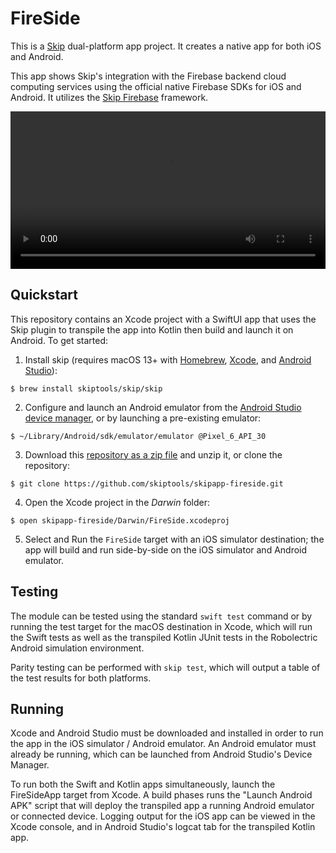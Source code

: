 # FireSide

This is a [Skip](https://skip.tools) dual-platform app project.
It creates a native app for both iOS and Android.

This app shows Skip's integration with the Firebase backend
cloud computing services
using the official native Firebase SDKs for iOS and Android.
It utilizes the
[Skip Firebase](https://github.com/skiptools/skip-firebase)
framework.

<video id="intro_video" style="width: 100%" controls autoplay>
  <source style="width: 100;" src="https://assets.skip.tools/videos/SkipFirebaseExample.mov" type="video/mp4">
  Your browser does not support the video tag.
</video>


## Quickstart

This repository contains an Xcode project with a SwiftUI app that uses the
Skip plugin to transpile the app into Kotlin then build and launch it on Android.
To get started:

1. Install skip (requires macOS 13+ with [Homebrew](https://brew.sh), [Xcode](https://developer.apple.com/xcode/), and [Android Studio](https://developer.android.com/studio)):
```
$ brew install skiptools/skip/skip
```
2. Configure and launch an Android emulator from the [Android Studio device manager](https://developer.android.com/studio/run/emulator-launch-without-app), or by launching a pre-existing emulator:
```
$ ~/Library/Android/sdk/emulator/emulator @Pixel_6_API_30
```
3. Download this [repository as a zip file](https://github.com/skiptools/skipapp-fireside/archive/main.zip) and unzip it, or clone the repository:
```
$ git clone https://github.com/skiptools/skipapp-fireside.git
```
4. Open the Xcode project in the *Darwin* folder:
```
$ open skipapp-fireside/Darwin/FireSide.xcodeproj
```
5. Select and Run the `FireSide` target with an iOS simulator destination; the app will build and run side-by-side on the iOS simulator and Android emulator.

## Testing

The module can be tested using the standard `swift test` command
or by running the test target for the macOS destination in Xcode,
which will run the Swift tests as well as the transpiled
Kotlin JUnit tests in the Robolectric Android simulation environment.

Parity testing can be performed with `skip test`,
which will output a table of the test results for both platforms.

## Running

Xcode and Android Studio must be downloaded and installed in order to
run the app in the iOS simulator / Android emulator.
An Android emulator must already be running, which can be launched from 
Android Studio's Device Manager.

To run both the Swift and Kotlin apps simultaneously, 
launch the FireSideApp target from Xcode.
A build phases runs the "Launch Android APK" script that
will deploy the transpiled app a running Android emulator or connected device.
Logging output for the iOS app can be viewed in the Xcode console, and in
Android Studio's logcat tab for the transpiled Kotlin app.
